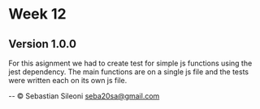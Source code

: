 # Week 12

**Version 1.0.0**
--
For this asignment we had to create test for simple js functions using the jest dependency. The main functions are on a single js file and the tests were written each on its own js file.

--
© Sebastian Sileoni seba20sa@gmail.com